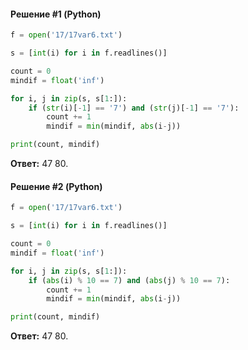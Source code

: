 #### Решение #1 (Python)
```python
f = open('17/17var6.txt')

s = [int(i) for i in f.readlines()]

count = 0
mindif = float('inf')

for i, j in zip(s, s[1:]):
	if (str(i)[-1] == '7') and (str(j)[-1] == '7'):
		count += 1
		mindif = min(mindif, abs(i-j))

print(count, mindif)
```
**Ответ:** 47 80.

#### Решение #2 (Python)
```python
f = open('17/17var6.txt')

s = [int(i) for i in f.readlines()]

count = 0
mindif = float('inf')

for i, j in zip(s, s[1:]):
	if (abs(i) % 10 == 7) and (abs(j) % 10 == 7):
		count += 1
		mindif = min(mindif, abs(i-j))

print(count, mindif)
```
**Ответ:** 47 80.
